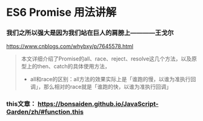 # ES6 Promise 用法讲解
### 我们之所以强大是因为我们站在巨人的肩膀上————王戈尔
https://www.cnblogs.com/whybxy/p/7645578.html
> 本文详细介绍了Promise的all、race、reject、resolve这几个方法，以及原型上的then、catch的具体使用方法，
> - all和race的区别：all方法的效果实际上是「谁跑的慢，以谁为准执行回调」，那么相对的race就是「谁跑的快，以谁为准执行回调」
> 
### this文章： https://bonsaiden.github.io/JavaScript-Garden/zh/#function.this